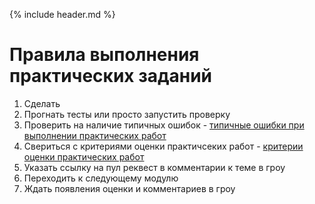 {% include header.md %}

Правила выполнения практических заданий
====================

1. Сделать
1. Прогнать тесты или просто запустить проверку
1. Проверить на наличие типичных ошибок - [типичные ошибки при выполнении практических работ]({{site.materialsurl}}general/typical_mistakes)
1. Свериться с критериями оценки практичсеких работ - [критерии оценки практических работ]({{site.materialsurl}}general/practical_tasks_evaluation_rules)
1. Указать ссылку на пул реквест в комментарии к теме в гроу
1. Переходить к следующему модулю
1. Ждать появления оценки и комментариев в гроу